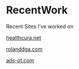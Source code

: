 # RecentWork
Recent Sites I've worked on


[healthcura.net](healthcura.net)


[rolanddga.com](rolanddga.com)


[ads-ot.com](ads-ot.com)
